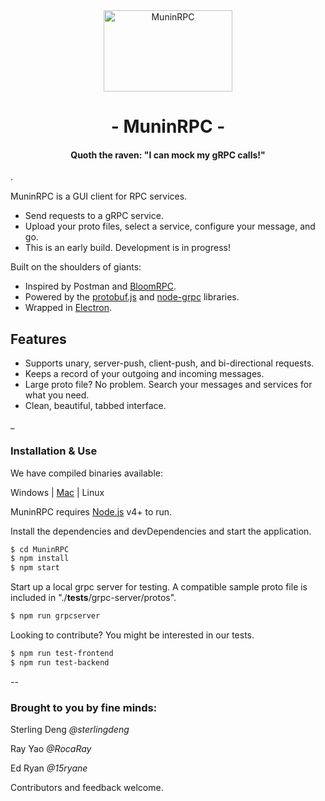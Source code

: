 <div align="center"><img src="https://images-na.ssl-images-amazon.com/images/I/515xyoCME2L._SX425_.jpg" width="206" height="130" title="MuninRPC"></div>
<h1 align="center">- MuninRPC -</h1>
<h4 align="center">Quoth the raven: "I can mock my gRPC calls!"</h4> . 

MuninRPC is a GUI client for RPC services.
  - Send requests to a gRPC service.
  - Upload your proto files, select a service, configure your message, and go.
  - This is an early build. Development is in progress! 
  

Built on the shoulders of giants:

  - Inspired by Postman and [BloomRPC](https://github.com/uw-labs/bloomrpc).
  - Powered by the [protobuf.js](https://github.com/protobufjs/protobuf.js) and [node-grpc](https://github.com/grpc/grpc-node) libraries.
  - Wrapped in [Electron](http://electronjs.org/). 

## Features

  - Supports unary, server-push, client-push, and bi-directional requests.
  - Keeps a record of your outgoing and incoming messages.
  - Large proto file? No problem. Search your messages and services for what you need.
  - Clean, beautiful, tabbed interface.


_


### Installation & Use

We have compiled binaries available:

Windows | [Mac](https://s3-us-west-1.amazonaws.com/elasticbeanstalk-us-west-1-763399177644/munin-rpc.zip) | Linux



MuninRPC requires [Node.js](https://nodejs.org/) v4+ to run.

Install the dependencies and devDependencies and start the application.

```sh
$ cd MuninRPC
$ npm install
$ npm start
```

Start up a local grpc server for testing. A compatible sample proto file is included in "./__tests__/grpc-server/protos".

```sh
$ npm run grpcserver
```

Looking to contribute? You might be interested in our tests.

```sh
$ npm run test-frontend
$ npm run test-backend
```

-- 

### Brought to you by fine minds:

Sterling Deng *@sterlingdeng* 

Ray Yao *@RocaRay*

Ed Ryan *@15ryane*


Contributors and feedback welcome.


